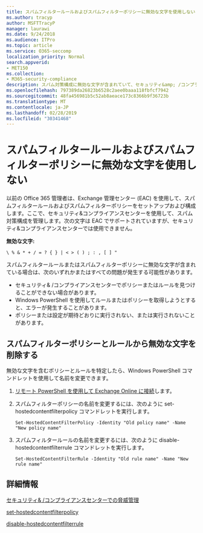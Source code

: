 ```yaml
---
title: スパムフィルタールールおよびスパムフィルターポリシーに無効な文字を使用しない
ms.author: tracyp
author: MSFTTracyP
manager: laurawi
ms.date: 9/24/2018
ms.audience: ITPro
ms.topic: article
ms.service: O365-seccomp
localization_priority: Normal
search.appverid:
- MET150
ms.collection:
- M365-security-compliance
description: スパム対策構成に無効な文字が含まれていて、セキュリティ&amp; /コンプライアンスセンターを使用しようとしたときに問題が発生する管理者向けのヘルプを提供します。
ms.openlocfilehash: 797389da26823b6528c2aee0baaa118fbfcf7942
ms.sourcegitcommit: 48fa456981b5c52ab8aeace173c8366b9f36723b
ms.translationtype: MT
ms.contentlocale: ja-JP
ms.lasthandoff: 02/28/2019
ms.locfileid: "30341468"
---
```

# <a name="avoid-invalid-characters-in-your-spam-filter-rules-and-spam-filter-policy"></a>スパムフィルタールールおよびスパムフィルターポリシーに無効な文字を使用しない 

以前の Office 365 管理者は、Exchange 管理センター (EAC) を使用して、スパムフィルタールールおよびスパムフィルターポリシーをセットアップおよび構成します。ここで、セキュリティ&amp;コンプライアンスセンターを使用して、スパム対策構成を管理します。次の文字は EAC でサポートされていますが、セキュリティ&amp;コンプライアンスセンターでは使用できません。  

**無効な文字:**
  
```\ % & * + / = ? { } | < > ( ) ; : , [ ] "```

スパムフィルタールールまたはスパムフィルターポリシーに無効な文字が含まれている場合は、次のいずれかまたはすべての問題が発生する可能性があります。
- セキュリティ&amp; /コンプライアンスセンターでポリシーまたはルールを見つけることができない場合があります。
- Windows PowerShell を使用してルールまたはポリシーを取得しようとすると、エラーが発生することがあります。
- ポリシーまたは設定が期待どおりに実行されない、または実行されないことがあります。

## <a name="remove-the-invalid-characters-from-the-spam-filter-policy-and-rules"></a>スパムフィルターポリシーとルールから無効な文字を削除する

無効な文字を含むポリシーとルールを特定したら、Windows PowerShell コマンドレットを使用して名前を変更できます。 

1. [リモート PowerShell を使用して Exchange Online に接続](https://docs.microsoft.com/powershell/exchange/exchange-online/connect-to-exchange-online-powershell/connect-to-exchange-online-powershell?view=exchange-ps)します。
    
2. スパムフィルターポリシーの名前を変更するには、次のように set-hostedcontentfilterpolicy コマンドレットを実行します。
    
    ```
    Set-HostedContentFilterPolicy -Identity "Old policy name" -Name "New policy name"
    ```  

3. スパムフィルタールールの名前を変更するには、次のように disable-hostedcontentfilterrule コマンドレットを実行します。
    
    ```
    Set-HostedContentFilterRule -Identity "Old rule name" -Name "New rule name"
    ```  

  
 ## <a name="for-more-information"></a>詳細情報

[セキュリティ&amp; /コンプライアンスセンターでの脅威管理](threat-management.md)
  
[set-hostedcontentfilterpolicy](https://docs.microsoft.com/powershell/module/exchange/antispam-antimalware/set-hostedcontentfilterpolicy?view=exchange-ps)

[disable-hostedcontentfilterrule](https://docs.microsoft.com/powershell/module/exchange/antispam-antimalware/set-hostedcontentfilterrule?view=exchange-ps)
